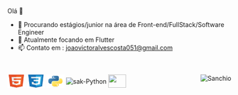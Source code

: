 Olá 👋

- 🔭 Procurando estágios/junior na área de Front-end/FullStack/Software Engineer
- 📕 Atualmente focando em Flutter
- 📫 Contato em : joaovictoralvescosta051@gmail.com

 ##
 
 
<div style="display: inline_block"><br>
 
  <img align="center" alt="sak-HTML" height="30" width="40" src="https://raw.githubusercontent.com/devicons/devicon/master/icons/html5/html5-original.svg">
  <img align="center" alt="sak-CSS" height="30" width="40" src="https://raw.githubusercontent.com/devicons/devicon/master/icons/css3/css3-original.svg">
  <img align="center" alt="sak-Python" height="30" width="40" src="https://raw.githubusercontent.com/devicons/devicon/master/icons/python/python-original.svg">
   <img align="center" alt="sak-Python" height="30" width="40" src="https://cdn.jsdelivr.net/gh/devicons/devicon/icons/typescript/typescript-original.svg">
   <img align="center"  height="30" width="40" src="https://cdn.jsdelivr.net/gh/devicons/devicon/icons/angularjs/angularjs-original.svg" />
  <img align="right" height="175em" alt="Sanchio" src="https://c.tenor.com/2z7NVAVjM_YAAAAd/guts-berserk.gif">
</div>
 
 
 
 <div> 
 
  
